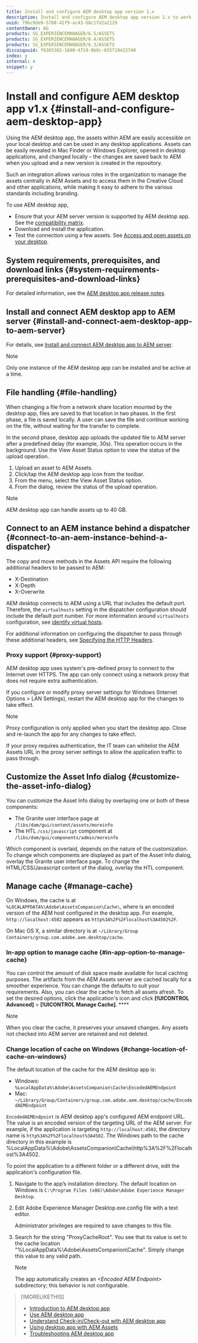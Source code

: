 ```yaml
---
title: Install and configure AEM desktop app version 1.x
description: Install and configure AEM desktop app version 1.x to work with AEM Assets servers and map the assets to mount as a drive on your desktop.
uuid: 79bc9de9-5708-41f9-ac43-68c1fd2a2129
contentOwner: AG
products: SG_EXPERIENCEMANAGER/6.5/ASSETS
products: SG_EXPERIENCEMANAGER/6.4/ASSETS
products: SG_EXPERIENCEMANAGER/6.3/ASSETS
discoiquuid: f6365302-1690-4719-9b8c-035719422740
index: y
internal: n
snippet: y
---
```


# Install and configure AEM desktop app v1.x {#install-and-configure-aem-desktop-app}

Using the AEM desktop app, the assets within AEM are easily accessible on your local desktop and can be used in any desktop applications. Assets can be easily revealed in Mac Finder or Windows Explorer, opened in desktop applications, and changed locally – the changes are saved back to AEM when you upload and a new version is created in the repository.

Such an integration allows various roles in the organization to manage the assets centrally in AEM Assets and to access them in the Creative Cloud and other applications, while making it easy to adhere to the various standards including branding.

To use AEM desktop app,

* Ensure that your AEM server version is supported by AEM desktop app. See the [compatibility matrix](release-notes-of-v1.md#compatibilitymatrix).
* Download and install the application.
* Test the connection using a few assets. See [Access and open assets on your desktop](use-app-v1.md#openondesktop).

## System requirements, prerequisites, and download links {#system-requirements-prerequisites-and-download-links}

For detailed information, see the [AEM desktop app release notes](release-notes-of-v1.md).

## Install and connect AEM desktop app to AEM server {#install-and-connect-aem-desktop-app-to-aem-server}

For details, see [Install and connect AEM desktop app to AEM server](use-app-v1.md#installandconnect).

>[!NOTE]
>
>Only one instance of the AEM desktop app can be installed and be active at a time.

## File handling {#file-handling}

When changing a file from a network share location mounted by the desktop app, files are saved to that location in two phases. In the first phase, a file is saved locally. A user can save the file and continue working on the file, without waiting for the transfer to complete.

In the second phase, desktop app uploads the updated file to AEM server after a predefined delay (for example, 30s). This operation occurs in the background. Use the View Asset Status option to view the status of the upload operation.

1. Upload an asset to AEM Assets.
1. Click/tap the AEM desktop app icon from the toolbar.
1. From the menu, select the View Asset Status option.
1. From the dialog, review the status of the upload operation.

>[!NOTE]
>
>AEM desktop app can handle assets up to 40 GB.

## Connect to an AEM instance behind a dispatcher {#connect-to-an-aem-instance-behind-a-dispatcher}

The copy and move methods in the Assets API require the following additional headers to be passed to AEM:

* X-Destination
* X-Depth
* X-Overwrite

AEM desktop connects to AEM using a URL that includes the default port. Therefore, the `virtualhosts` setting in the dispatcher configuration should include the default port number. For more information around `virtualhosts` configuration, see [identify virtual hosts](https://docs.adobe.com/content/help/en/experience-manager-dispatcher/using/configuring/dispatcher-configuration.html#identifying-virtual-hosts-virtualhosts).

For additional information on configuring the dispatcher to pass through these additional headers, see [Specifying the HTTP Headers](https://docs.adobe.com/content/help/en/experience-manager-dispatcher/using/configuring/dispatcher-configuration.html#specifying-the-http-headers-to-pass-through-clientheaders).

### Proxy support {#proxy-support}

AEM desktop app uses system's pre-defined proxy to connect to the Internet over HTTPS. The app can only connect using a network proxy that does not require extra authentication.

If you configure or modify proxy server settings for Windows (Internet Options &gt; LAN Settings), restart the AEM desktop app for the changes to take effect.

>[!NOTE]
>
>Proxy configuration is only applied when you start the desktop app. Close and re-launch the app for any changes to take effect.

If your proxy requires authentication, the IT team can whitelist the AEM Assets URL in the proxy server settings to allow the application traffic to pass through.

## Customize the Asset Info dialog {#customize-the-asset-info-dialog}

You can customize the Asset Info dialog by overlaying one or both of these components:

* The Granite user interface page at `/libs/dam/gui/content/assets/moreinfo`
* The HTL `/css/javascript` component at `/libs/dam/gui/components/admin/moreinfo`

Which component is overlaid, depends on the nature of the customization. To change which components are displayed as part of the Asset Info dialog, overlay the Granite user interface page. To change the HTML/CSS/Javascript content of the dialog, overlay the HTL component.

## Manage cache {#manage-cache}

On Windows, the cache is at `%LOCALAPPDATA%\Adobe\AssetsCompanion\Cache\`, where is an encoded version of the AEM host configured in the desktop app. For example, `http://localhost:4502` appears as `http%3A%2F%2Flocalhost%3A4502%2F`.

On Mac OS X, a similar directory is at `~/Library/Group Containers/group.com.adobe.aem.desktop/cache`.

### In-app option to manage cache {#in-app-option-to-manage-cache}

You can control the amount of disk space made available for local caching purposes. The artifacts from the AEM Assets server are cached locally for a smoother experience. You can change the defaults to suit your requirements. Also, you can clear the cache to fetch all assets afresh. To set the desired options, click the application's icon and click **[!UICONTROL Advanced]** > **[!UICONTROL Manage Cache]**. ****

>[!NOTE]
>
>When you clear the cache, it preserves your unsaved changes. Any assets not checked into AEM server are retained and not deleted.

### Change location of cache on Windows {#change-location-of-cache-on-windows}

The default location of the cache for the AEM desktop app is:

* Windows: `%LocalAppData%\Adobe\AssetsCompanion\Cache\EncodedAEMEndpoint`
* Mac: `~/Library/Group/Containers/group.com.adobe.aem.desktop/cache/EncodedAEMEndpoint`

`EncodedAEMEndpoint` is AEM desktop app's configured AEM endpoint URL. The value is an encoded version of the targeting URL of the AEM server. For example, if the application is targeting `http://localhost:4502`, the directory name is `http%3A%2F%2Flocalhost%3A4502`. The Windows path to the cache directory in this example is %LocalAppData%\Adobe\AssetsCompanion\Cache\http%3A%2F%2Flocalhost%3A4502.

To point the application to a different folder or a different drive, edit the application's configuration file.

1. Navigate to the app’s installation directory. The default location on Windows is `C:\Program Files (x86)\Adobe\Adobe Experience Manager Desktop`.
1. Edit Adobe Experience Manager Desktop.exe.config file with a text editor.

   Administrator privileges are required to save changes to this file.

1. Search for the string "ProxyCacheRoot". You see that its value is set to the cache location "%LocalAppData%\Adobe\AssetsCompanion\Cache". Simply change this value to any valid path.

   >[!NOTE]
   >
   >The app automatically creates an *&lt;Encoded AEM Endpoint&gt;* subdirectory; this behavior is not configurable.

>[!MORELIKETHIS]
>
>* [Introduction to AEM desktop app](https://helpx.adobe.com/customer-care-office-hours/aem/desktop-app.html)
>* [Use AEM desktop app](use-app-v1.md)
>* [Understand Check-in/Check-out with AEM desktop app](https://docs.adobe.com/content/help/en/experience-manager-learn/assets/collaboration/checkin-checkout-technical-video-understand.html)
>* [Using desktop app with AEM Assets](https://docs.adobe.com/content/help/en/experience-manager-learn/assets/collaboration/checkin-checkout-technical-video-understand.html)
>* [Troubleshooting AEM desktop app](troubleshoot-app-v1.md)
